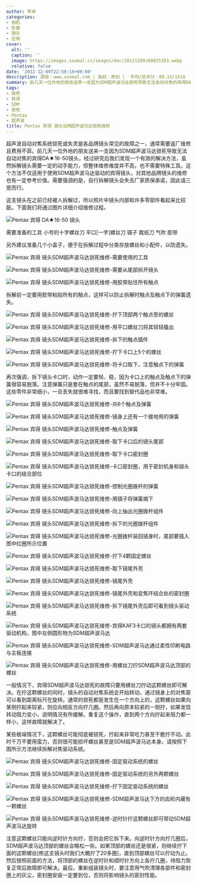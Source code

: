 ```yaml
---
author: 李卓
categories:
- 相机
- 影像
- 镜头
- 应用
cover:
  alt: ''
  caption: ''
  image: https://images.soomal.cc/images/doc/20121209/00025383.webp
  relative: false
date: '2012-12-09T22:50:16+08:00'
description: 源自：www.soomal.com | 版权：原创 |  平均/总评分：09.15/1518
summary: 前几天一位外地的朋友送来一支因为SDM超声波马达锁死导致无法自动对焦的宾得DA★16-50镜头，经过研究后我们发现一个有效的解决方法，虽然拆解镜头需要一定的动手能力，但整体维修难度并不高，也不需要特殊工具。这个方法不仅适用于使用SDM超声波马达驱动的宾得镜头，对其他品牌镜头的维修也有一定参考价值。
tags:
- 维修
- 宾得
- SDM
- 锁死
- Pentax
- 超声波
title: Pentax 宾得 镜头SDM超声波马达锁死维修
---
```


超声波自动对焦系统锁死或失灵是各品牌镜头常见的故障之一，通常需要返厂维修且费用不菲。前几天一位外地的朋友送来一支因为SDM超声波马达锁死导致无法自动对焦的宾得DA★16-50镜头，经过研究后我们发现一个有效的解决方法，虽然拆解镜头需要一定的动手能力，但整体维修难度并不高，也不需要特殊工具。这个方法不仅适用于使用SDM超声波马达驱动的宾得镜头，对其他品牌镜头的维修也有一定参考价值。需要强调的是，自行拆解镜头会失去厂家质保承诺，因此请三思而行。



这支镜头在之前已经被人拆解过，所以照片中镜头内部和许多零部件看起来比较脏。下面我们将通过图片详细介绍维修过程。



![Pentax 宾得 DA★16-50 镜头](https://images.soomal.cc/images/doc/20121209/00025383.webp)



需要准备的工具
小号的十字螺丝刀
平口[一字]螺丝刀
镊子
裁纸刀
气吹
胶带



另外建议准备几个小盒子，便于在拆解过程中分类存放螺丝和小配件，以防遗失。



![Pentax 宾得 镜头SDM超声波马达锁死维修-需要使用的工具](https://images.soomal.cc/images/doc/20121209/00025384.webp)



![Pentax 宾得 镜头SDM超声波马达锁死维修-需要从尾部拆开镜头](https://images.soomal.cc/images/doc/20121209/00025385.webp)



![Pentax 宾得 镜头SDM超声波马达锁死维修-用胶带贴住所有触点](https://images.soomal.cc/images/doc/20121209/00025386.webp)



拆解前一定要用胶带粘贴所有的触点，这样可以防止拆解时触点及触点下的弹簧遗失。



![Pentax 宾得 镜头SDM超声波马达锁死维修-拧下顶部两个触点旁的螺丝](https://images.soomal.cc/images/doc/20121209/00025387.webp)



![Pentax 宾得 镜头SDM超声波马达锁死维修-用平口螺丝刀将其轻轻撬出](https://images.soomal.cc/images/doc/20121209/00025388.webp)



![Pentax 宾得 镜头SDM超声波马达锁死维修-拆下的触点插件](https://images.soomal.cc/images/doc/20121209/00025390.webp)



![Pentax 宾得 镜头SDM超声波马达锁死维修-拧下卡口上5个的螺丝](https://images.soomal.cc/images/doc/20121209/00025392.webp)



![Pentax 宾得 镜头SDM超声波马达锁死维修-将卡口取下，注意触点下的弹簧](https://images.soomal.cc/images/doc/20121209/00025393.webp)



再次强调，拆下镜头卡口时，动作一定要轻、稳，因为卡口上的触点及触点下的弹簧很容易脱落。注意弹簧只是套在触点的尾部，虽然不易脱落，但并不十分牢固。这些零件非常细小，一旦丢失就很难寻找，而且要找到替代品也非常难。



![Pentax 宾得 镜头SDM超声波马达锁死维修-共6个触点及弹簧](https://images.soomal.cc/images/doc/20121209/00025394.webp)



![Pentax 宾得 镜头SDM超声波马达锁死维修-镜身上还有一个接地用的弹簧](https://images.soomal.cc/images/doc/20121209/00025395.webp)



![Pentax 宾得 镜头SDM超声波马达锁死维修-触点及弹簧](https://images.soomal.cc/images/doc/20121209/00025396.webp)



![Pentax 宾得 镜头SDM超声波马达锁死维修-取下卡口后的镜头尾部](https://images.soomal.cc/images/doc/20121209/00025397.webp)



![Pentax 宾得 镜头SDM超声波马达锁死维修-取下卡口密封圈](https://images.soomal.cc/images/doc/20121209/00025398.webp)



![Pentax 宾得 镜头SDM超声波马达锁死维修-卡口密封圈，用于密封机身和镜头卡口的结合部位](https://images.soomal.cc/images/doc/20121209/00025399.webp)



![Pentax 宾得 镜头SDM超声波马达锁死维修-控制光圈拨杆的弹簧](https://images.soomal.cc/images/doc/20121209/00025400.webp)



![Pentax 宾得 镜头SDM超声波马达锁死维修-用镊子将弹簧摘下](https://images.soomal.cc/images/doc/20121209/00025401.webp)



![Pentax 宾得 镜头SDM超声波马达锁死维修-向上抽出光圈拨杆组件](https://images.soomal.cc/images/doc/20121209/00025402.webp)



![Pentax 宾得 镜头SDM超声波马达锁死维修-拆下的光圈拨杆组件](https://images.soomal.cc/images/doc/20121209/00025403.webp)



![Pentax 宾得 镜头SDM超声波马达锁死维修-光圈拨杆装回镜身时，尾部要插入图中红圈所示位置](https://images.soomal.cc/images/doc/20121209/00025404.webp)



![Pentax 宾得 镜头SDM超声波马达锁死维修-拧下4颗固定螺丝](https://images.soomal.cc/images/doc/20121209/00025405.webp)



![Pentax 宾得 镜头SDM超声波马达锁死维修-取下镜尾外壳](https://images.soomal.cc/images/doc/20121209/00025406.webp)



![Pentax 宾得 镜头SDM超声波马达锁死维修-镜尾外壳](https://images.soomal.cc/images/doc/20121209/00025407.webp)



![Pentax 宾得 镜头SDM超声波马达锁死维修-镜尾外壳和变焦环结合处的密封圈](https://images.soomal.cc/images/doc/20121209/00025408.webp)



![Pentax 宾得 镜头SDM超声波马达锁死维修-拆下镜尾外壳后即可看到镜头驱动系统](https://images.soomal.cc/images/doc/20121209/00025411.webp)



![Pentax 宾得 镜头SDM超声波马达锁死维修-宾得KAF3卡口的镜头都拥有两套驱动机构，图中左侧圆形物为SDM超声波马达](https://images.soomal.cc/images/doc/20121209/00025409.webp)



![Pentax 宾得 镜头SDM超声波马达锁死维修-SDM超声波马达通过柔性印刷电路与主板连接](https://images.soomal.cc/images/doc/20121209/00025410.webp)



![Pentax 宾得 镜头SDM超声波马达锁死维修-用螺丝刀拧SDM超声波马达顶部的螺丝](https://images.soomal.cc/images/doc/20121209/00025412.webp)



一般情况下，宾得SDM超声波马达锁死的故障只要用螺丝刀拧动这颗螺丝即可解决。在拧这颗螺丝的同时，镜头的自动对焦系统会开始转动，通过镜身上的对焦窗可以看到距离标尺在旋转。通常的锁死都是发生在一个方向上的，这颗螺丝如果向某侧拧起来较紧，则应向相反方向拧几圈。然后再向原本较紧的一侧拧，如果发现转动阻力变小，说明情况有所缓解。重复这个操作，直到两个方向拧起来阻力都一样小，这样故障就解决了。



某些极端情况下，这颗螺丝可能彻底被锁死，拧起来非常吃力甚至干脆拧不动。此时千万不要用蛮力，否则很可能损坏螺丝甚至是SDM超声波马达本身。请按照下图所示方法继续拆解对焦驱动系统。



![Pentax 宾得 镜头SDM超声波马达锁死维修-固定驱动系统的螺丝](https://images.soomal.cc/images/doc/20121209/00025413.webp)



![Pentax 宾得 镜头SDM超声波马达锁死维修-固定驱动系统的另外两颗螺丝](https://images.soomal.cc/images/doc/20121209/00025414.webp)



![Pentax 宾得 镜头SDM超声波马达锁死维修-拧下固定驱动系统的螺丝](https://images.soomal.cc/images/doc/20121209/00025415.webp)



![Pentax 宾得 镜头SDM超声波马达锁死维修-SDM超声波马达下方的齿轮内藏有一颗螺丝](https://images.soomal.cc/images/doc/20121209/00025416.webp)



![Pentax 宾得 镜头SDM超声波马达锁死维修-逆时针拧这颗螺丝即可带动SDM超声波马达旋转](https://images.soomal.cc/images/doc/20121209/00025417.webp)



注意这颗螺丝只能向逆时针方向拧，否则会把它拆下来。向逆时针方向拧几圈后，SDM超声波马达顶部的螺丝会略松一些。如果顶部的螺丝还是很紧，则继续拧下面的这颗螺丝[修这支镜头时我们大概拧了20多圈]，直到顶部螺丝可以拧动为止。然后按照前面的方法，将顶部的螺丝在逆时针和顺时针方向上各拧几圈，待阻力恢复正常后故障即可解决。最后，重新组装镜头时，要注意用气吹清理各部件和密封圈上的灰尘，密封圈安装一定要到位，否则将影响镜头的密封性能。